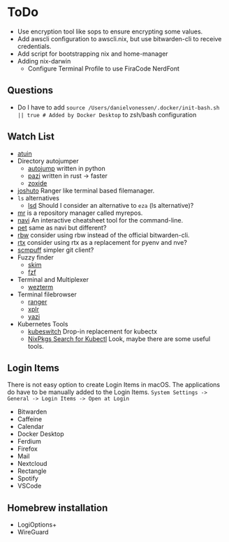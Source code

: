 # ToDo

* Use encryption tool like sops to ensure encrypting some values.
* Add awscli configuration to awscli.nix, but use bitwarden-cli to receive credentials.
* Add script for bootstrapping nix and home-manager
* Adding nix-darwin
  * Configure Terminal Profile to use FiraCode NerdFont

## Questions

* Do I have to add `source /Users/danielvonessen/.docker/init-bash.sh || true # Added by Docker Desktop` to zsh/bash configuration

## Watch List

* [atuin](https://github.com/atuinsh/atuin)
* Directory autojumper
  * [autojump](https://github.com/wting/autojump) written in python
  * [pazi](https://github.com/euank/pazi) written in rust -> faster
  * [zoxide](https://github.com/ajeetdsouza/zoxide)
* [joshuto](https://github.com/kamiyaa/joshuto) Ranger like terminal based filemanager.
* `ls` alternatives
  * [lsd](https://github.com/lsd-rs/lsd) Should I consider an alternative to `eza` (ls alternative)?
* [mr](https://myrepos.branchable.com/) is a repository manager called myrepos.
* [navi](https://github.com/denisidoro/navi) An interactive cheatsheet tool for the command-line.
* [pet](https://github.com/knqyf263/pet) same as navi but different?
* [rbw](https://github.com/doy/rbw) consider using rbw instead of the official bitwarden-cli.
* [rtx](https://github.com/jdx/rtx) consider using rtx as a replacement for pyenv and nve?
* [scmpuff](https://github.com/mroth/scmpuff) simpler git client?
* Fuzzy finder
  * [skim](https://github.com/lotabout/skim)
  * [fzf](https://github.com/junegunn/fzf)
* Terminal and Multiplexer
  * [wezterm](https://wezfurlong.org/wezterm/)
* Terminal filebrowser
  * [ranger](https://github.com/ranger/ranger)
  * [xplr](https://xplr.dev/)
  * [yazi](https://github.com/sxyazi/yazi)
* Kubernetes Tools
  * [kubeswitch](https://github.com/danielfoehrKn/kubeswitch) Drop-in replacement for kubectx
  * [NixPkgs Search for Kubectl](https://search.nixos.org/packages?channel=23.05&from=0&size=50&sort=relevance&type=packages&query=kubectl)
    Look, maybe there are some useful tools.

## Login Items

There is not easy option to create Login Items in macOS.
The applications do have to be manually added to the Login Items.
`System Settings -> General -> Login Items -> Open at Login`
* Bitwarden
* Caffeine
* Calendar
* Docker Desktop
* Ferdium
* Firefox
* Mail
* Nextcloud
* Rectangle
* Spotify
* VSCode

## Homebrew installation

* LogiOptions+
* WireGuard
